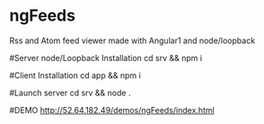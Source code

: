 # ngFeeds
Rss and Atom feed viewer made with Angular1 and node/loopback

#Server node/Loopback Installation
cd srv && npm i

#Client Installation
cd app && npm i

#Launch server
cd srv && node .

#DEMO
http://52.64.182.49/demos/ngFeeds/index.html
